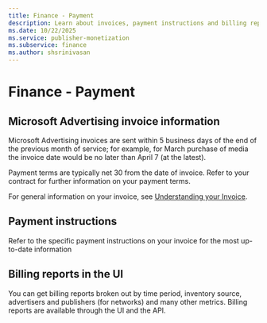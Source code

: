 ```yaml
---
title: Finance - Payment
description: Learn about invoices, payment instructions and billing reports in UI.
ms.date: 10/22/2025
ms.service: publisher-monetization
ms.subservice: finance
ms.author: shsrinivasan
---
```



# Finance - Payment

## Microsoft Advertising invoice information

Microsoft Advertising invoices are sent within 5 business days
of the end of the previous month of service; for example, for March
purchase of media the invoice date would be no later than April 7 (at
the latest).

Payment terms are typically net 30 from the date of invoice. Refer to
your contract for further information on your payment terms.

For general information on your invoice, see [Understanding
your Invoice](understanding-your-invoice.md).

## Payment instructions

Refer to the specific payment instructions on your invoice for the most
up-to-date information

## Billing reports in the UI

You can get billing reports broken out by time period, inventory source,
advertisers and publishers (for networks) and many other metrics.
Billing reports are available through the UI and the API.
